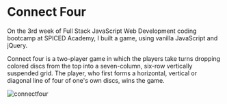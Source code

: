 # Connect Four



On the 3rd week of Full Stack JavaScript Web Development coding bootcamp at SPICED Academy, I built a game, using vanilla JavaScript and jQuery.

Connect four is a two-player game in which the players take turns dropping colored discs from the top into a seven-column, six-row vertically suspended grid. The player, who first forms a horizontal, vertical or diagonal line of four of one's own discs, wins the game.

![connectfour](/Users/lina/Desktop/horseradish-code/connect-four/connectfour.gif)
